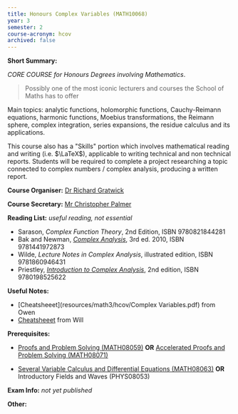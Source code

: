```yaml
---
title: Honours Complex Variables (MATH10068)
year: 3
semester: 2 
course-acronym: hcov
archived: false
---
```

**Short Summary:** 

*CORE COURSE for Honours Degrees involving Mathematics*. 

> Possibly one of the most iconic lecturers and courses the School of Maths has to offer

Main topics: analytic functions, holomorphic functions, Cauchy-Reimann equations, harmonic functions, Moebius transformations, the Reimann sphere, complex integration, series expansions, the residue calculus and its applications.

This course also has a "Skills" portion which involves mathematical reading and writing (i.e. $\LaTeX$), applicable to writing technical and non technical reports. Students will be required to complete a project researching a topic connected to complex numbers / complex analysis, producing a written report.

**Course Organiser:** [Dr Richard Gratwick](<R.Gratwick@ed.ac.uk>)

**Course Secretary:** [Mr Christopher Palmer](<chris.palmer@ed.ac.uk>) 

**Reading List:** *useful reading, not essential*

- Sarason, *Complex Function Theory*, 2nd Edition, ISBN 9780821844281
- Bak and Newman, [*Complex Analysis*](https://discovered.ed.ac.uk/permalink/f/gfso8q/44UOE_ALMA21149529720002466), 3rd ed. 2010, ISBN 9781441972873
- Wilde, *Lecture Notes in Complex Analysis*, illustrated edition, ISBN 9781860946431
- Priestley, [*Introduction to Complex Analysis*](https://discovered.ed.ac.uk/permalink/f/1s15qcp/TN_cdi_askewsholts_vlebooks_9780191583339), 2nd edition, ISBN 9780198525622

**Useful Notes:**

- [Cheatsheeet](resources/math3/hcov/Complex Variables.pdf) from Owen
- [Cheatsheeet](resources/math3/hcov/Complex_Formula_Sheet.pdf) from Will

**Prerequisites:** 

- [Proofs and Problem Solving (MATH08059)](/math1#pps) **OR** [Accelerated Proofs and Problem Solving (MATH08071)](\math1#apps) 

- [Several Variable Calculus and Differential Equations (MATH08063)](/math2/#svcde) **OR** Introductory Fields and Waves (PHYS08053)

**Exam Info:** *not yet published*

**Other:** 

